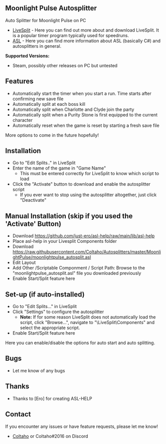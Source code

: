 ## Moonlight Pulse Autosplitter
 
Auto Splitter for Moonlight Pulse on PC

- [LiveSplit](http://livesplit.github.io/) - Here you can find out more about and download LiveSplit. It is a popular timer program typically used for speedruns.
- [ASL](https://github.com/LiveSplit/LiveSplit/blob/master/Documentation/Auto-Splitters.md) - Here you can find more information about ASL (basically C#) and autosplitters in general.

**Supported Versions:**
 - Steam, possibly other releases on PC but untested
 
## Features

- Automatically start the timer when you start a run. Time starts after confirming new save file
- Automatically split at each boss kill
- Automatically split when Charlotte and Clyde join the party
- Automatically split when a Purity Stone is first equipped to the current character
- Automatically reset when the game is reset by starting a fresh save file

More options to come in the future hopefully!

## Installation 

- Go to "Edit Splits.." in LiveSplit
- Enter the name of the game in "Game Name"
  - This must be entered correctly for LiveSplit to know which script to load
- Click the "Activate" button to download and enable the autosplitter script
  - If you ever want to stop using the autosplitter altogether, just click "Deactivate"

## Manual Installation (skip if you used the 'Activate' Button)

- Download https://github.com/just-ero/asl-help/raw/main/lib/asl-help
- Place asl-help in your Livesplit Components folder
- Download https://raw.githubusercontent.com/Coltaho/Autosplitters/master/MoonlightPulse/moonlightpulse_autosplit.asl
- Edit Layout
- Add Other /Scriptable Componment / Script Path: Browse to the "moonlightpulse_autosplit.asl" file you downloaded previously
- Enable Start/Split feature here
  
## Set-up (if auto-installed)

- Go to "Edit Splits..." in LiveSplit
- Click "Settings" to configure the autosplitter
  - **Note:** If for some reason LiveSplit does not automatically load the script, click "Browse...", navigate to "\LiveSplit\Components\" and select the appropriate script.
- Enable Start/Split feature here
  
Here you can enable/disable the options for auto start and auto splitting.

## Bugs

- Let me know of any bugs

## Thanks

- Thanks to [Ero] for creating ASL-HELP

## Contact

If you encounter any issues or have feature requests, please let me know! 

- [Coltaho](http://twitch.tv/Coltaho) or Coltaho#2016 on Discord
